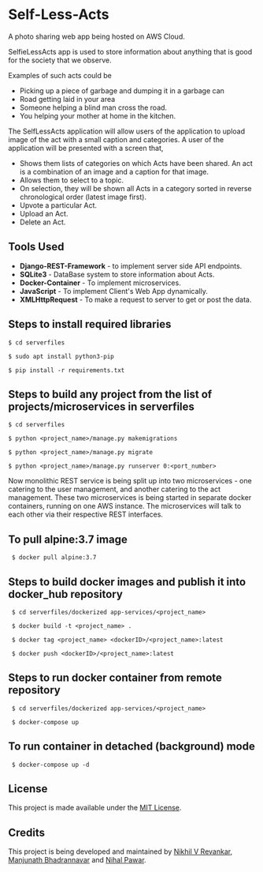 # Self-Less-Acts
A photo sharing web app being hosted on AWS Cloud.

SelfieLessActs app is used to store information about anything that is good for the society that we observe.

Examples of such acts could be
- Picking up a piece of garbage and dumping it in a garbage can
- Road getting laid in your area
- Someone helping a blind man cross the road.
- You helping your mother at home in the kitchen.

The SelfLessActs application will allow users of the application to upload image of the act with a small caption and categories. A user of the application will be presented with a screen that,
- Shows them lists of categories on which Acts have been shared. An act is a combination of an image and a caption for that image.
- Allows them to select to a topic.
- On selection, they will be shown all Acts in a category sorted in reverse chronological order (latest image first).
- Upvote a particular Act.
- Upload an Act.
- Delete an Act.

## Tools Used
- **Django-REST-Framework** - to implement server side API endpoints.
- **SQLite3** - DataBase system to store information about Acts.
- **Docker-Container** - To implement microservices.
- **JavaScript** - To implement Client's Web App dynamically.
- **XMLHttpRequest** - To make a request to server to get or post the data.

## Steps to install required libraries
```$ cd serverfiles```

```$ sudo apt install python3-pip```

```$ pip install -r requirements.txt```

## Steps to build any project from the list of projects/microservices in serverfiles
```$ cd serverfiles```

```$ python <project_name>/manage.py makemigrations```

```$ python <project_name>/manage.py migrate```

```$ python <project_name>/manage.py runserver 0:<port_number>```

Now monolithic REST service is being split up into two microservices - one catering to the user management, and another catering to the act management. These two microservices is being started in separate docker containers, running on one AWS instance. The microservices will talk to each other via their respective REST interfaces.

## To pull alpine:3.7 image
``` $ docker pull alpine:3.7```

## Steps to build docker images and publish it into docker_hub repository
``` $ cd serverfiles/dockerized app-services/<project_name>```

``` $ docker build -t <project_name> .```

``` $ docker tag <project_name> <dockerID>/<project_name>:latest```

``` $ docker push <dockerID>/<project_name>:latest```

## Steps to run docker container from remote repository
``` $ cd serverfiles/dockerized app-services/<project_name>```

``` $ docker-compose up```

## To run container in detached (background) mode
``` $ docker-compose up -d```

## License

This project is made available under the [MIT License](http://www.opensource.org/licenses/mit-license.php).

## Credits 

This project is being developed and maintained by [Nikhil V Revankar](https://github.com/nikhil3198), [Manjunath Bhadrannavar](https://github.com/mbbs4461) and [Nihal Pawar](https://github.com/NihalPawar).

